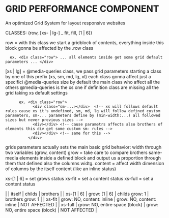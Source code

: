 # GRID PERFORMANCE COMPONENT

An optimized Grid System for layout responsive websites

CLASSES: {row, [xs- | lg-] _
          fit, fill, [1 | 6]}

row = with this class we start a gridblock of contents, everything inside this block gonna be affected by the .row class
      
      ex. <div class="row"> ... all elements inside get some grid default parameters ... </div>

[xs | lg] = @media-queries class, we pass grid parameters starting a class by one of this prefix (xs, sm, md, lg, xl) each class gonna affect just a specifici @media-queries size
          by default the main class who affect all the others @media-queries is the xs one
          if definition class are missing all the grid taking xs default settings

          ex. <div class="row"> 
                <div class="sm-...></div>  <!-- xs will follows default rules cause xs it's undefined, sm, md, lg will follow defined custom parameters, sm-... parameters define by (min-width:...) all followed sizes but never previous sizes -->
                <div></div> <!-- cause parametrs affects also brothers of elements this div get some custom sm- rules -->
                <div></div> <!-- same for this -->
              </div>

grids parameters actually sets the main basic grid behavior: width through two variables (grow, content)
   grow = take care to compare brothers same-media elements inside a defined block and output us a proportion through them that defined also the columns widtg.
   content = affect width dimension of columns by the itself content (like an inline status)

xs-[1 | 6] = set grows status
xs-fit = set a content status
xs-full = set a content status
          
|              |             itself             |             childs             |             brothers           |
| xs-[1 | 6]   |          grow: [1 | 6]         |          childs grow: 1        |         brothers grow: 1       |
| xs-fit       |    grow: NO, content: inline   |    grow: NO, content: inline   |           NOT AFFECTED         |
| xs-full      | grow: NO, entire space (block) | grow: NO, entire space (block) |           NOT AFFECTED         |
